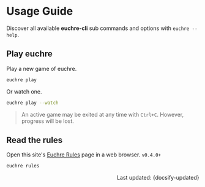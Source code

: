 # Usage Guide

Discover all available **euchre-cli** sub commands and options with `euchre --help`.

## Play euchre

Play a new game of euchre.

```zsh
euchre play
```

Or watch one.

```zsh
euchre play --watch
```

> An active game may be exited at any time with `Ctrl+C`. However, progress will
be lost.

## Read the rules

Open this site's [Euchre Rules](rules.md "Euchre Rules") page in a web browser. `v0.4.0+`

```zsh
euchre rules
```

<div style="text-align: right">Last updated: {docsify-updated}</div>
